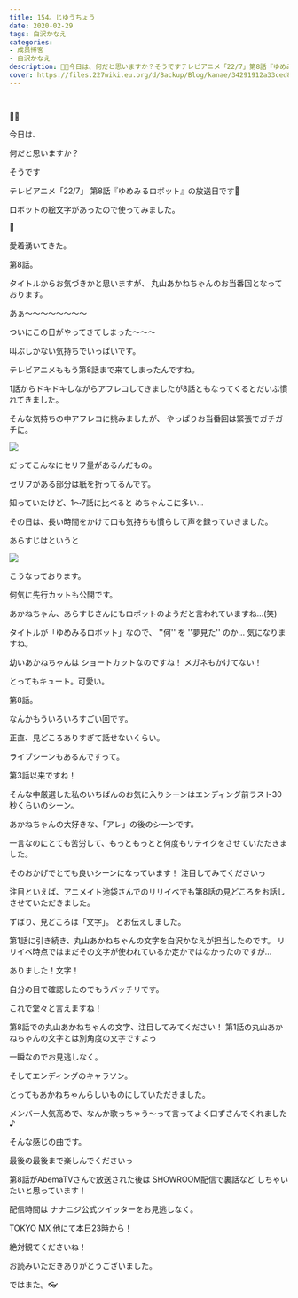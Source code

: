 ```yaml
---
title: 154。じゆうちょう
date: 2020-02-29
tags: 白沢かなえ
categories: 
- 成员博客
- 白沢かなえ
description: 🌃🤖今日は、何だと思いますか？そうですテレビアニメ「22/7」第8話『ゆめみるロボット』の放送日...
cover: https://files.227wiki.eu.org/d/Backup/Blog/kanae/34291912a33ced87bfdc6c8e91428.jpg 
---
```


        ﻿









🌃🤖















今日は、


何だと思いますか？
















そうです




テレビアニメ「22/7」
第8話『ゆめみるロボット』の放送日です🤖





ロボットの絵文字があったので使ってみました。


🤖


愛着湧いてきた。









第8話。

タイトルからお気づきかと思いますが、
丸山あかねちゃんのお当番回となっております。























あぁ〜〜〜〜〜〜〜〜






ついにこの日がやってきてしまった〜〜〜


















叫ぶしかない気持ちでいっぱいです。
















テレビアニメももう第8話まで来てしまったんですね。


1話からドキドキしながらアフレコしてきましたが8話ともなってくるとだいぶ慣れてきました。




そんな気持ちの中アフレコに挑みましたが、
やっぱりお当番回は緊張でガチガチに。




















![](https://files.227wiki.eu.org/d/Backup/Blog/kanae/34291912a33ced87bfdc6c8e91428.jpg)




だってこんなにセリフ量があるんだもの。













セリフがある部分は紙を折ってるんです。



知っていたけど、1〜7話に比べると
めちゃんこに多い…







その日は、長い時間をかけて口も気持ちも慣らして声を録っていきました。





























あらすじはというと






![](https://files.227wiki.eu.org/d/Backup/Blog/kanae/34291912a33ced87bfdc6c8e91428-01.jpg)







こうなっております。

何気に先行カットも公開です。








あかねちゃん、あらすじさんにもロボットのようだと言われていますね…(笑)



タイトルが「ゆめみるロボット」なので、
''何''  を  ''夢見た''  のか…
気になりますね。








幼いあかねちゃんは
ショートカットなのですね！
メガネもかけてない！

とってもキュート。可愛い。















第8話。


なんかもういろいろすごい回です。


正直、見どころありすぎて話せないくらい。










ライブシーンもあるんですって。


第3話以来ですね！








そんな中厳選した私のいちばんのお気に入りシーンはエンディング前ラスト30秒くらいのシーン。


あかねちゃんの大好きな、「アレ」の後のシーンです。






一言なのにとても苦労して、もっともっとと何度もリテイクをさせていただきました。





そのおかげでとても良いシーンになっています！
注目してみてくださいっ


















注目といえば、アニメイト池袋さんでのリリイベでも第8話の見どころをお話しさせていただきました。






ずばり、見どころは「文字」。
とお伝えしました。






第1話に引き続き、丸山あかねちゃんの文字を白沢かなえが担当したのです。
リリイベ時点ではまだその文字が使われているか定かではなかったのですが…








ありました！文字！






自分の目で確認したのでもうバッチリです。








これで堂々と言えますね！


第8話での丸山あかねちゃんの文字、注目してみてください！
第1話の丸山あかねちゃんの文字とは別角度の文字ですよっ



一瞬なのでお見逃しなく。















そしてエンディングのキャラソン。

とってもあかねちゃんらしいものにしていただきました。




メンバー人気高めで、なんか歌っちゃう〜って言ってよく口ずさんでくれました♪

そんな感じの曲です。



最後の最後まで楽しんでくださいっ











第8話がAbemaTVさんで放送された後は
SHOWROOM配信で裏話など
しちゃいたいと思っています！



配信時間は
ナナニジ公式ツイッターをお見逃しなく。











TOKYO MX 他にて本日23時から！

絶対観てくださいね！












お読みいただきありがとうございました。

ではまた。👓


